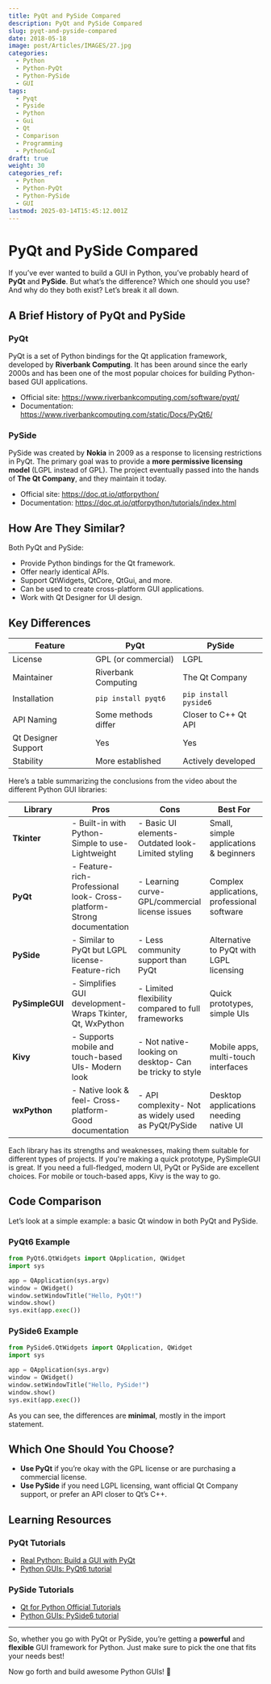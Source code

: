 ```yaml
---
title: PyQt and PySide Compared
description: PyQt and PySide Compared
slug: pyqt-and-pyside-compared
date: 2018-05-18
image: post/Articles/IMAGES/27.jpg
categories:
  - Python
  - Python-PyQt
  - Python-PySide
  - GUI
tags:
  - Pyqt
  - Pyside
  - Python
  - Gui
  - Qt
  - Comparison
  - Programming
  - PythonGuI
draft: true
weight: 30
categories_ref:
  - Python
  - Python-PyQt
  - Python-PySide
  - GUI
lastmod: 2025-03-14T15:45:12.001Z
---
```

# PyQt and PySide Compared

If you’ve ever wanted to build a GUI in Python, you’ve probably heard of **PyQt** and **PySide**. But what’s the difference? Which one should you use? And why do they both exist? Let’s break it all down.

## A Brief History of PyQt and PySide

### PyQt

PyQt is a set of Python bindings for the Qt application framework, developed by **Riverbank Computing**. It has been around since the early 2000s and has been one of the most popular choices for building Python-based GUI applications.

* Official site: <https://www.riverbankcomputing.com/software/pyqt/>
* Documentation: <https://www.riverbankcomputing.com/static/Docs/PyQt6/>

### PySide

PySide was created by **Nokia** in 2009 as a response to licensing restrictions in PyQt. The primary goal was to provide a **more permissive licensing model** (LGPL instead of GPL). The project eventually passed into the hands of **The Qt Company**, and they maintain it today.

* Official site: <https://doc.qt.io/qtforpython/>
* Documentation: <https://doc.qt.io/qtforpython/tutorials/index.html>

## How Are They Similar?

Both PyQt and PySide:

* Provide Python bindings for the Qt framework.
* Offer nearly identical APIs.
* Support QtWidgets, QtCore, QtGui, and more.
* Can be used to create cross-platform GUI applications.
* Work with Qt Designer for UI design.

## Key Differences

| Feature             | PyQt                | PySide                |
| ------------------- | ------------------- | --------------------- |
| License             | GPL (or commercial) | LGPL                  |
| Maintainer          | Riverbank Computing | The Qt Company        |
| Installation        | `pip install pyqt6` | `pip install pyside6` |
| API Naming          | Some methods differ | Closer to C++ Qt API  |
| Qt Designer Support | Yes                 | Yes                   |
| Stability           | More established    | Actively developed    |

Here’s a table summarizing the conclusions from the video about the different Python GUI libraries:

| **Library**     | **Pros**                                                                | **Cons**                                                | **Best For**                                |
| --------------- | ----------------------------------------------------------------------- | ------------------------------------------------------- | ------------------------------------------- |
| **Tkinter**     | - Built-in with Python- Simple to use- Lightweight                      | - Basic UI elements- Outdated look- Limited styling     | Small, simple applications & beginners      |
| **PyQt**        | - Feature-rich- Professional look- Cross-platform- Strong documentation | - Learning curve- GPL/commercial license issues         | Complex applications, professional software |
| **PySide**      | - Similar to PyQt but LGPL license- Feature-rich                        | - Less community support than PyQt                      | Alternative to PyQt with LGPL licensing     |
| **PySimpleGUI** | - Simplifies GUI development- Wraps Tkinter, Qt, WxPython               | - Limited flexibility compared to full frameworks       | Quick prototypes, simple UIs                |
| **Kivy**        | - Supports mobile and touch-based UIs- Modern look                      | - Not native-looking on desktop- Can be tricky to style | Mobile apps, multi-touch interfaces         |
| **wxPython**    | - Native look & feel- Cross-platform- Good documentation                | - API complexity- Not as widely used as PyQt/PySide     | Desktop applications needing native UI      |

Each library has its strengths and weaknesses, making them suitable for different types of projects. If you're making a quick prototype, PySimpleGUI is great. If you need a full-fledged, modern UI, PyQt or PySide are excellent choices. For mobile or touch-based apps, Kivy is the way to go.

## Code Comparison

Let’s look at a simple example: a basic Qt window in both PyQt and PySide.

### PyQt6 Example

```python
from PyQt6.QtWidgets import QApplication, QWidget
import sys

app = QApplication(sys.argv)
window = QWidget()
window.setWindowTitle("Hello, PyQt!")
window.show()
sys.exit(app.exec())
```

### PySide6 Example

```python
from PySide6.QtWidgets import QApplication, QWidget
import sys

app = QApplication(sys.argv)
window = QWidget()
window.setWindowTitle("Hello, PySide!")
window.show()
sys.exit(app.exec())
```

As you can see, the differences are **minimal**, mostly in the import statement.

## Which One Should You Choose?

* **Use PyQt** if you’re okay with the GPL license or are purchasing a commercial license.
* **Use PySide** if you need LGPL licensing, want official Qt Company support, or prefer an API closer to Qt’s C++.

## Learning Resources

### PyQt Tutorials

* [Real Python: Build a GUI with PyQt](https://realpython.com/pyqt-python-gui-framework/)
* [Python GUIs: PyQt6 tutorial](https://www.pythonguis.com/tutorials/)

### PySide Tutorials

* [Qt for Python Official Tutorials](https://doc.qt.io/qtforpython/tutorials/index.html)
* [Python GUIs: PySide6 tutorial](https://www.pythonguis.com/tutorials/pyside6-creating-multi-window-applications/)

***

So, whether you go with PyQt or PySide, you’re getting a **powerful** and **flexible** GUI framework for Python. Just make sure to pick the one that fits your needs best!

Now go forth and build awesome Python GUIs! 🚀
